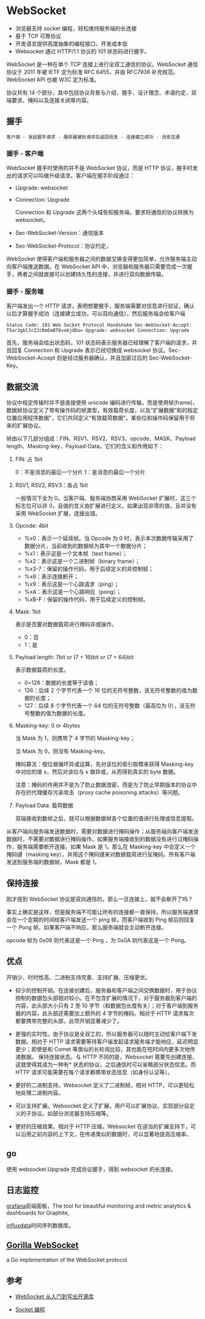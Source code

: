 # WebSocket

- 浏览器支持 socket 编程，轻松维持服务端的长连接
- 基于 TCP 可靠协议
- 开发语言提供高度抽象的编程接口，开发成本低
- Websocket 通过 HTTP/1.1 协议的 101 状态码进行握手。

WebSocket 是一种在单个 TCP 连接上进行全双工通信的协议。WebSocket 通信协议于 2011 年被 IETF 定为标准 RFC 6455，并由 RFC7936 补充规范。WebSocket API 也被 W3C 定为标准。

协议共有 14 个部分，其中包括协议背景与介绍、握手、设计理念、术语约定、双端要求、掩码以及连接关闭等内容。

## 握手

`客户端 - 发起握手请求 - 服务器接到请求后返回信息 - 连接建立成功 - 消息互通`

### 握手 - 客户端

WebSocket 握手时使用的并不是 WebSocket 协议，而是 HTTP 协议，握手时发出的请求可以叫做升级请求。客户端在握手阶段通过：

- Upgrade: websocket
- Connection: Upgrade

  Connection 和 Upgrade 这两个头域告知服务端，要求将通信的协议转换为 websocket。

- Sec-WebSocket-Version：通信版本
- Sec-WebSocket-Protocol：协议约定，

WebSocket 使得客户端和服务器之间的数据交换变得更加简单，允许服务端主动向客户端推送数据。在 WebSocket API 中，浏览器和服务器只需要完成一次握手，两者之间就直接可以创建持久性的连接，并进行双向数据传输。

### 握手 - 服务端

客户端发出一个 HTTP 请求，表明想要握手，服务端需要对信息进行验证，确认以后才算握手成功（连接建立成功，可以双向通信），然后服务端会给客户端

    Status Code: 101 Web Socket Protocol Handshake Sec-WebSocket-Accept: T5ar3gbl3rZJcRmEmBT8vxKjdDo= Upgrade: websocket Connection: Upgrade

首先，服务端会给出状态码，101 状态码表示服务器已经理解了客户端的请求，并且回复 Connection 和 Upgrade 表示已经切换成 websocket 协议。Sec-WebSocket-Accept 则是经过服务器确认，并且加密过后的 Sec-WebSocket-Key。

## 数据交流

协议中规定传输时并不是直接使用 unicode 编码进行传输，而是使用帧(frame)，数据帧协议定义了带有操作码的帧类型，有效载荷长度，以及“扩展数据”和的指定位置应用程序数据”，它们共同定义“有效载荷数据”。某些位和操作码保留用于将来的扩展协议。

帧由以下几部分组成：FIN、RSV1、RSV2、RSV3、opcode、MASK、Payload length、Masking-key、Payload-Data。它们的含义和作用如下：

1. FIN: 占 1bit

   0：不是消息的最后一个分片
   1：是消息的最后一个分片

2. RSV1, RSV2, RSV3：各占 1bit

   一般情况下全为 0。当客户端、服务端协商采用 WebSocket 扩展时，这三个标志位可以非 0，且值的含义由扩展进行定义。如果出现非零的值，且并没有采用 WebSocket 扩展，连接出错。

3. Opcode: 4bit

   - %x0：表示一个延续帧。当 Opcode 为 0 时，表示本次数据传输采用了数据分片，当前收到的数据帧为其中一个数据分片；
   - %x1：表示这是一个文本帧（text frame）；
   - %x2：表示这是一个二进制帧（binary frame）；
   - %x3-7：保留的操作代码，用于后续定义的非控制帧；
   - %x8：表示连接断开；
   - %x9：表示这是一个心跳请求（ping）；
   - %xA：表示这是一个心跳响应（pong）；
   - %xB-F：保留的操作代码，用于后续定义的控制帧。

4. Mask: 1bit

   表示是否要对数据载荷进行掩码异或操作。

   - 0：否
   - 1：是

5. Payload length: 7bit or (7 + 16)bit or (7 + 64)bit

   表示数据载荷的长度。

   - 0~126：数据的长度等于该值；
   - 126：后续 2 个字节代表一个 16 位的无符号整数，该无符号整数的值为数据的长度；
   - 127：后续 8 个字节代表一个 64 位的无符号整数（最高位为 0），该无符号整数的值为数据的长度。

6. Masking-key: 0 or 4bytes

   当 Mask 为 1，则携带了 4 字节的 Masking-key；

   当 Mask 为 0，则没有 Masking-key。

   掩码算法：按位做循环异或运算，先对该位的索引取模来获得 Masking-key 中对应的值 x，然后对该位与 x 做异或，从而得到真实的 byte 数据。

   注意：掩码的作用并不是为了防止数据泄密，而是为了防止早期版本的协议中存在的代理缓存污染攻击（proxy cache poisoning attacks）等问题。

7. Payload Data: 载荷数据

   双端接收到数帧之后，就可以根据数据帧各个位置的值进行处理或信息提取。

从客户端向服务端发送数据时，需要对数据进行掩码操作；从服务端向客户端发送数据时，不需要对数据进行掩码操作。如果服务端接收到的数据没有进行过掩码操作，服务端需要断开连接。如果 Mask 是 1，那么在 Masking-key 中会定义一个掩码键（masking key），并用这个掩码键来对数据载荷进行反掩码。所有客户端发送到服务端的数据帧，Mask 都是 1。

## 保持连接

刚才提到 WebSocket 协议是双向通信的，那么一旦连接上，就不会断开了吗？

事实上确实是这样，但是服务端不可能让所有的连接都一直保持，所以服务端通常会在一个定期的时间给客户端发送一个 ping 帧，而客户端收到 Ping 帧后则回复一个 Pong 帧，如果客户端不响应，那么服务端就会主动断开连接。

opcode 帧为 0x09 则代表这是一个 Ping ，为 0x0A 则代表这是一个 Pong。

## 优点

开销少、时时性高、二进制支持完善、支持扩展、压缩更优。

- 较少的控制开销。在连接创建后，服务器和客户端之间交换数据时，用于协议控制的数据包头部相对较小。在不包含扩展的情况下，对于服务器到客户端的内容，此头部大小只有 2 至 10 字节（和数据包长度有关）；对于客户端到服务器的内容，此头部还需要加上额外的 4 字节的掩码。相对于 HTTP 请求每次都要携带完整的头部，此项开销显著减少了。

- 更强的实时性。由于协议是全双工的，所以服务器可以随时主动给客户端下发数据。相对于 HTTP 请求需要等待客户端发起请求服务端才能响应，延迟明显更少；即使是和 Comet 等类似的长轮询比较，其也能在短时间内更多次地传递数据。
  保持连接状态。与 HTTP 不同的是，Websocket 需要先创建连接，这就使得其成为一种有\* 状态的协议，之后通信时可以省略部分状态信息。而 HTTP 请求可能需要在每个请求都携带状态信息（如身份认证等）。

- 更好的二进制支持。Websocket 定义了二进制帧，相对 HTTP，可以更轻松地处理二进制内容。

- 可以支持扩展。Websocket 定义了扩展，用户可以扩展协议、实现部分自定义的子协议。如部分浏览器支持压缩等。

- 更好的压缩效果。相对于 HTTP 压缩，Websocket 在适当的扩展支持下，可以沿用之前内容的上下文，在传递类似的数据时，可以显著地提高压缩率。

## go

使用 websocket.Upgrade 完成协议握手，得到 websocket 的长连接。

## 日志监控

[grafana](https://github.com/grafana/grafana)前端面板，The tool for beautiful monitoring and metric analytics & dashboards for Graphite,

[influxdata](https://www.influxdata.com/)时间序列数据库。

## [Gorilla WebSocket](https://github.com/gorilla/websocket)

a Go implementation of the WebSocket protocol

## 参考

- [WebSocket 从入门到写出开源库](https://mp.weixin.qq.com/s/3x6hUCAyGymLYXRNHD5qRQ)

- [Socket 编程](https://astaxie.gitbooks.io/build-web-application-with-golang/content/zh/08.1.html)
